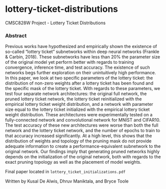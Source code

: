 # lottery-ticket-distributions
CMSC828W Project - Lottery Ticket Distributions

### Abstract
Previous works have hypothesized and empirically shown the existence of so-called “lottery ticket” subnetworks within deep neural networks (Frankle & Carbin, 2018). These subnetworks have less than 20% the parameter size of the original model yet perform better with regards to training convergence, inference time, and test accuracy. The existence of such networks begs further exploration on their unintuitively high performance. In this paper, we look at two specific parameters of the lottery ticket: the distribution of non-zero weights after a lottery ticket has been found and the specific mask of the lottery ticket. With regards to these parameters, we test four separate network architectures: the original full network, the pruned lottery ticket network, the lottery ticket reinitialized with the empirical lottery ticket weight distribution, and a network with parameter size equal to the lottery ticket initialized with the empirical lottery ticket weight distribution. These architectures were experimentally tested on a fully-connected network and convolutional network for MNIST and CIFAR10. The test accuracy of these new architectures were worse than both the full network and the lottery ticket network, and the number of epochs to train to that accuracy increased significantly. At a high level, this shows that the distribution of weights and topology of the pruning mask do not provide adequate information to create a performance-equivalent subnetwork to the original network. Our findings imply that generating pruned networks highly depends on the initialization of the original network, both with regards to the exact pruning topology as well as the placement of model weights.

Final paper located in `lottery_ticket_initializations.pdf`

Written by Kusal De Alwis, Dhruv Maniktala, and Bryce Toole
